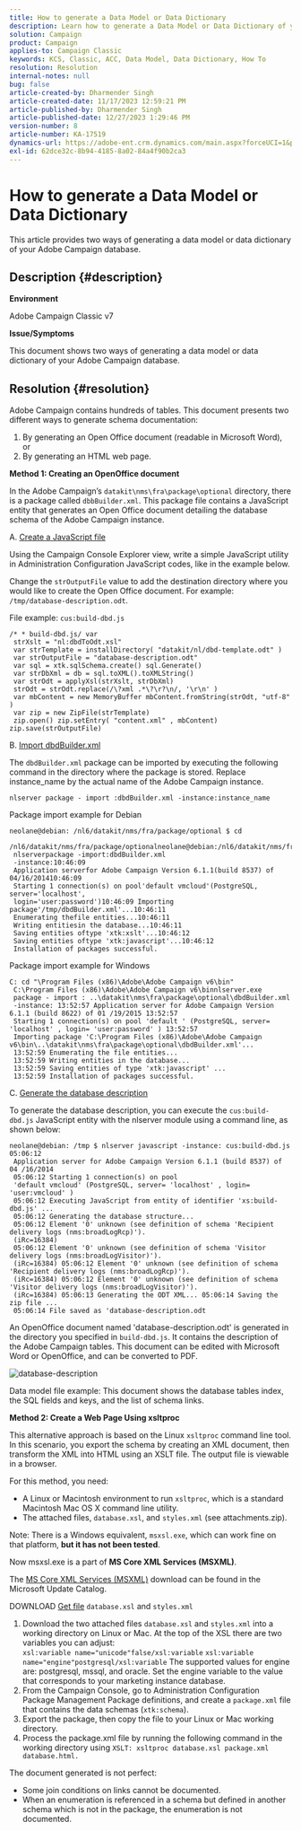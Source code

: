 ```yaml
---
title: How to generate a Data Model or Data Dictionary
description: Learn how to generate a Data Model or Data Dictionary of your Adobe Campaign database.
solution: Campaign
product: Campaign
applies-to: Campaign Classic
keywords: KCS, Classic, ACC, Data Model, Data Dictionary, How To
resolution: Resolution
internal-notes: null
bug: false
article-created-by: Dharmender Singh
article-created-date: 11/17/2023 12:59:21 PM
article-published-by: Dharmender Singh
article-published-date: 12/27/2023 1:29:46 PM
version-number: 8
article-number: KA-17519
dynamics-url: https://adobe-ent.crm.dynamics.com/main.aspx?forceUCI=1&pagetype=entityrecord&etn=knowledgearticle&id=9e036b1c-4985-ee11-8179-6045bd0063aa
exl-id: 62dce32c-8b94-4185-8a02-84a4f90b2ca3
---
```

# How to generate a Data Model or Data Dictionary


This article provides two ways of generating a data model or data dictionary of your Adobe Campaign database.

## Description {#description}


<b>Environment</b>

Adobe Campaign Classic v7

<b>Issue/Symptoms</b>

This document shows two ways of generating a data model or data dictionary of your Adobe Campaign database.


## Resolution {#resolution}


Adobe Campaign contains hundreds of tables. This document presents two different ways to generate schema documentation:

1. By generating an Open Office document (readable in Microsoft Word), or
2. By generating an HTML web page.


<b>Method 1: Creating an OpenOffice document</b>

In the Adobe Campaign’s `datakit\nms\fra\package\optional` directory, there is a package called `dbbBuilder.xml`. This package file contains a JavaScript entity that generates an Open Office document detailing the database schema of the Adobe Campaign instance.

A. <u>Create a JavaScript file</u>

Using the Campaign Console Explorer view, write a simple JavaScript utility in Administration Configuration JavaScript codes, like in the example below.

Change the `strOutputFile` value to add the destination directory where you would like to create the Open Office document. For example: `/tmp/database-description.odt`.

File example: `cus:build-dbd.js`


```
/* * build-dbd.js/ var
 strXslt = "nl:dbdToOdt.xsl"
 var strTemplate = installDirectory( "datakit/nl/dbd-template.odt" )
 var strOutputFile = "database-description.odt"
 var sql = xtk.sqlSchema.create() sql.Generate()
 var strDbXml = db = sql.toXML().toXMLString()
 var strOdt = applyXsl(strXslt, strDbXml)
 strOdt = strOdt.replace(/\?xml .*\?\r?\n/, '\r\n' )
 var mbContent = new MemoryBuffer mbContent.fromString(strOdt, "utf-8" )
 var zip = new ZipFile(strTemplate)
 zip.open() zip.setEntry( "content.xml" , mbContent) zip.save(strOutputFile)
```


B. <u>Import dbdBuilder.xml</u>

The `dbdBuilder.xml` package can be imported by executing the following command in the directory where the package is stored. Replace instance_name by the actual name of the Adobe Campaign instance.

`nlserver package - import :dbdBuilder.xml -instance:instance_name`

Package import example for Debian


```
neolane@debian: /nl6/datakit/nms/fra/package/optional $ cd
 /nl6/datakit/nms/fra/package/optionalneolane@debian:/nl6/datakit/nms/fra/package/optional$
 nlserverpackage -import:dbdBuilder.xml
 -instance:10:46:09
 Application serverfor Adobe Campaign Version 6.1.1(build 8537) of 04/16/201410:46:09
 Starting 1 connection(s) on pool'default vmcloud'(PostgreSQL, server='localhost',
 login='user:password')10:46:09 Importing package'/tmp/dbdBuilder.xml'...10:46:11
 Enumerating thefile entities...10:46:11
 Writing entitiesin the database...10:46:11
 Saving entities oftype 'xtk:xslt'...10:46:12
 Saving entities oftype 'xtk:javascript'...10:46:12
 Installation of packages successful.
```


Package import example for Windows


```
C: cd "\Program Files (x86)\Adobe\Adobe Campaign v6\bin"
 C:\Program Files (x86)\Adobe\Adobe Campaign v6\binnlserver.exe
 package - import : ..\datakit\nms\fra\package\optional\dbdBuilder.xml
 -instance: 13:52:57 Application server for Adobe Campaign Version 6.1.1 (build 8622) of 01 /19/2015 13:52:57
 Starting 1 connection(s) on pool 'default ' (PostgreSQL, server= 'localhost' , login= 'user:password' ) 13:52:57
 Importing package 'C:\Program Files (x86)\Adobe\Adobe Campaign v6\bin\..\datakit\nms\fra\package\optional\dbdBuilder.xml'...
 13:52:59 Enumerating the file entities...
 13:52:59 Writing entities in the database...
 13:52:59 Saving entities of type 'xtk:javascript' ...
 13:52:59 Installation of packages successful.
```


C. <u>Generate the database description</u>

To generate the database description, you can execute the `cus:build-dbd.js` JavaScript entity with the nlserver module using a command line, as shown below:


```
neolane@debian: /tmp $ nlserver javascript -instance: cus:build-dbd.js 05:06:12
 Application server for Adobe Campaign Version 6.1.1 (build 8537) of 04 /16/2014
 05:06:12 Starting 1 connection(s) on pool
 'default vmcloud' (PostgreSQL, server= 'localhost' , login= 'user:vmcloud' )
 05:06:12 Executing JavaScript from entity of identifier 'xs:build-dbd.js' ...
 05:06:12 Generating the database structure...
 05:06:12 Element '0' unknown (see definition of schema 'Recipient delivery logs (nms:broadLogRcp)').
 (iRc=16384)
 05:06:12 Element '0' unknown (see definition of schema 'Visitor delivery logs (nms:broadLogVisitor)').
 (iRc=16384) 05:06:12 Element '0' unknown (see definition of schema 'Recipient delivery logs (nms:broadLogRcp)').
 (iRc=16384) 05:06:12 Element '0' unknown (see definition of schema 'Visitor delivery logs (nms:broadLogVisitor)').
 (iRc=16384) 05:06:13 Generating the ODT XML... 05:06:14 Saving the zip file ...
 05:06:14 File saved as 'database-description.odt
```


An OpenOffice document named 'database-description.odt' is generated in the directory you specified in `build-dbd.js`. It contains the description of the Adobe Campaign tables. This document can be edited with Microsoft Word or OpenOffice, and can be converted to PDF.

![database-description](https://helpx.adobe.com/content/dam/help/en/campaign/kb/generate-data-model/jcr%3acontent/main-pars/image/database-description.gif "database-description")

Data model file example: This document shows the database tables index, the SQL fields and keys, and the list of schema links.

<b>Method 2: Create a Web Page Using xsltproc</b>

This alternative approach is based on the Linux `xsltproc` command line tool. In this scenario, you export the schema by creating an XML document, then transform the XML into HTML using an XSLT file. The output file is viewable in a browser.

For this method, you need:

- A Linux or Macintosh environment to run `xsltproc`, which is a standard Macintosh Mac OS X command line utility.
- The attached files, `database.xsl`, and `styles.xml` (see attachments.zip).


Note: There is a Windows equivalent, `msxsl.exe`, which can work fine on that platform, <b>but it has not been tested</b>.

Now msxsl.exe is a part of <b>MS Core XML Services (MSXML)</b>.

The [MS Core XML Services (MSXML)](https://www.catalog.update.microsoft.com/Search.aspx?q=Microsoft%20Core%20XML%20Services%20%28MSXML%29%204.0) download can be found in the Microsoft Update Catalog.

DOWNLOAD
[Get file](https://helpx.adobe.com/content/dam/help/en/campaign/kb/generate-data-model/jcr:content/main-pars/download_123504941/attachments.zip "attachments.zip")
`database.xsl` and `styles.xml`

1. Download the two attached files `database.xsl` and `styles.xml` into a working directory on Linux or Mac. At the top of the XSL there are two variables you can adjust:<br>    `xsl:variable name="unicode"false/xsl:variable`
    `xsl:variable name="engine"postgresql/xsl:variable`
    The supported values for engine are: postgresql, mssql, and oracle. Set the engine variable to the value that corresponds to your marketing instance database.
2. From the Campaign Console, go to Administration Configuration Package Management Package definitions, and create a `package.xml` file that contains the data schemas (`xtk:schema`).
3. Export the package, then copy the file to your Linux or Mac working directory.
4. Process the package.xml file by running the following command in the working directory using `XSLT: xsltproc database.xsl package.xml database.html.`


The document generated is not perfect:

- Some join conditions on links cannot be documented.
- When an enumeration is referenced in a schema but defined in another schema which is not in the package, the enumeration is not documented.
